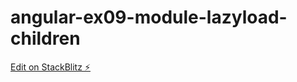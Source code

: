 # angular-ex09-module-lazyload-children

[Edit on StackBlitz ⚡️](https://stackblitz.com/edit/angular-ex09-module-lazyload-children)